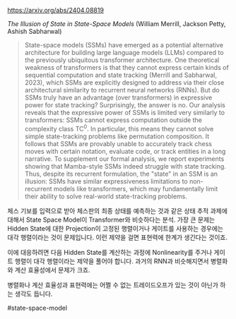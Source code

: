 https://arxiv.org/abs/2404.08819

*The Illusion of State in State-Space Models* (William Merrill, Jackson Petty, Ashish Sabharwal)

> State-space models (SSMs) have emerged as a potential alternative architecture for building large language models (LLMs) compared to the previously ubiquitous transformer architecture. One theoretical weakness of transformers is that they cannot express certain kinds of sequential computation and state tracking (Merrill and Sabharwal, 2023), which SSMs are explicitly designed to address via their close architectural similarity to recurrent neural networks (RNNs). But do SSMs truly have an advantage (over transformers) in expressive power for state tracking? Surprisingly, the answer is no. Our analysis reveals that the expressive power of SSMs is limited very similarly to transformers: SSMs cannot express computation outside the complexity class $\mathsf{TC}^0$. In particular, this means they cannot solve simple state-tracking problems like permutation composition. It follows that SSMs are provably unable to accurately track chess moves with certain notation, evaluate code, or track entities in a long narrative. To supplement our formal analysis, we report experiments showing that Mamba-style SSMs indeed struggle with state tracking. Thus, despite its recurrent formulation, the "state" in an SSM is an illusion: SSMs have similar expressiveness limitations to non-recurrent models like transformers, which may fundamentally limit their ability to solve real-world state-tracking problems.

체스 기보를 입력으로 받아 체스판의 최종 상태를 예측하는 것과 같은 상태 추적 과제에 대해서 State Space Model이 Transformer와 비슷하다는 분석. 가장 큰 문제는 Hidden State에 대한 Projection이 고정된 행렬이거나 게이트를 사용하는 경우에는 대각 행렬이라는 것이 문제입니다. 이런 제약을 걸면 표현력에 한계가 생긴다는 것이죠.

이에 대응하려면 다음 Hidden State를 계산하는 과정에 Nonlinearity를 주거나 게이트 행렬이 대각 행렬이라는 제약을 풀어야 합니다. 과거의 RNN과 비슷해지면서 병렬화와 계산 효율성에서 문제가 크죠.

병렬화나 계산 효율성과 표현력에는 어쩔 수 없는 트레이드오프가 있는 것이 아닌가 하는 생각도 듭니다.

#state-space-model 